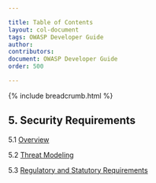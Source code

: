 ```yaml
---

title: Table of Contents
layout: col-document
tags: OWASP Developer Guide
author:
contributors:
document: OWASP Developer Guide
order: 500

---
```


{% include breadcrumb.html %}
## 5. Security Requirements

5.1 [Overview](01-security-requirements.md)

5.2 [Threat Modeling](02-threat-modeling.md)

5.3 [Regulatory and Statutory Requirements](03-regulatory-statutory-requirements.md)
